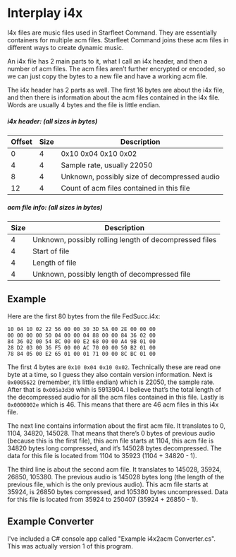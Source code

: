 # Interplay i4x

I4x files are music files used in Starfleet Command.  They are essentially containers for multiple acm files.  Starfleet Command joins these acm files in different ways to create dynamic music.

An i4x file has 2 main parts to it, what I call an i4x header, and then a number of acm files.  The acm files aren’t further encrypted or encoded, so we can just copy the bytes to a new file and have a working acm file.

The i4x header has 2 parts as well.  The first 16 bytes are about the i4x file, and then there is information about the acm files contained in the i4x file.  Words are usually 4 bytes and the file is little endian.

##### i4x header:  (all sizes in bytes)

| Offset | Size | Description |
| --- | --- | --- |
| 0 | 4 | 0x10 0x04 0x10 0x02 |
| 4 | 4 | Sample rate, usually 22050 |
| 8 | 4 | Unknown, possibly size of decompressed audio |
| 12 | 4 | Count of acm files contained in this file |

##### acm file info:  (all sizes in bytes)

| Size | Description |
| --- | --- |
| 4 | Unknown, possibly rolling length of decompressed files |
| 4 | Start of file |
| 4 | Length of file |
| 4 | Unknown, possibly length of decompressed file |


## Example

Here are the first 80 bytes from the file FedSucc.i4x:

```
10 04 10 02 22 56 00 00 30 3D 5A 00 2E 00 00 00
00 00 00 00 50 04 00 00 04 88 00 00 84 36 02 00 
84 36 02 00 54 8C 00 00 E2 68 00 00 A4 9B 01 00
28 D2 03 00 36 F5 00 00 AC 70 00 00 50 B2 01 00
78 84 05 00 E2 65 01 00 01 71 00 00 8C BC 01 00
```

The first 4 bytes are `0x10 0x04 0x10 0x02`.  Technically these are read one byte at a time, so I guess they also contain version information.  Next is `0x0005622` (remember, it’s little endian) which is 22050, the sample rate.  After that is `0x005a3d30` whih is 5913904.  I believe that’s the total length of the decompressed audio for all the acm files contained in this file.  Lastly is `0x0000002e` which is 46.  This means that there are 46 acm files in this i4x file.

The next line contains information about the first acm file.  It translates to 0, 1104, 34820, 145028.  That means that there’s 0 bytes of previous audio (because this is the first file), this acm file starts at 1104, this acm file is 34820 bytes long compressed, and it’s 145028 bytes decompressed.  The data for this file is located from 1104 to 35923 (1104 + 34820 - 1).

The third line is about the second acm file.  It translates to 145028, 35924, 26850, 105380.  The previous audio is 145028 bytes long (the length of the previous file, which is the only previous audio).  This acm file starts at 35924, is 26850 bytes compressed, and 105380 bytes uncompressed.  Data for this file is located from 35924 to 250407 (35924 + 26850 - 1).

## Example Converter

I've included a C# console app called "Example i4x2acm Converter.cs".  This was actually version 1 of this program.